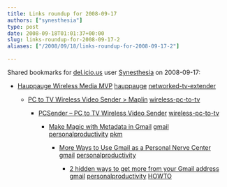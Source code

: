 ```yaml
---
title: Links roundup for 2008-09-17
authors: ["synesthesia"]
type: post
date: 2008-09-18T01:01:37+00:00
slug: links-roundup-for-2008-09-17-2 
aliases: ["/2008/09/18/links-roundup-for-2008-09-17-2"]

---
```

Shared bookmarks for [del.icio.us][1] user [Synesthesia][2] on 2008-09-17:

  * [Hauppauge Wireless Media MVP][3] 
    [hauppauge][4] [networked-tv-extender][5] </li> 
    
      * [PC to TV Wireless Video Sender > Maplin][6] 
        [wireless-pc-to-tv][7] </li> 
        
          * [PCSender &#8211; PC to TV Wireless Video Sender][8] 
            [wireless-pc-to-tv][7] </li> 
            
              * [Make Magic with Metadata in Gmail][9] 
                [gmail][10] [personalproductivity][11] [pkm][12] </li> 
                
                  * [More Ways to Use Gmail as a Personal Nerve Center][13] 
                    [gmail][10] [personalproductivity][11] </li> 
                    
                      * [2 hidden ways to get more from your Gmail address][14] 
                        [gmail][10] [personalproductivity][11] [HOWTO][15] </li> </ul>

 [1]: https://del.icio.us/
 [2]: https://del.icio.us/synesthesia
 [3]: https://www.amazon.co.uk/Hauppauge-Wireless-Media-MVP-Watch/dp/B000I1T4B2
 [4]: https://del.icio.us/synesthesia/hauppauge
 [5]: https://del.icio.us/synesthesia/networked-tv-extender
 [6]: https://www.maplin.co.uk/Module.aspx?ModuleNo=115137
 [7]: https://del.icio.us/synesthesia/wireless-pc-to-tv
 [8]: https://www.slips.co.uk/product_details.php?item_id=255
 [9]: https://www.micropersuasion.com/2008/09/make-magic-with.html
 [10]: https://del.icio.us/synesthesia/gmail
 [11]: https://del.icio.us/synesthesia/personalproductivity
 [12]: https://del.icio.us/synesthesia/pkm
 [13]: https://www.micropersuasion.com/2007/03/more_ways_to_us.html
 [14]: https://gmailblog.blogspot.com/2008/03/2-hidden-ways-to-get-more-from-your.html
 [15]: https://del.icio.us/synesthesia/HOWTO